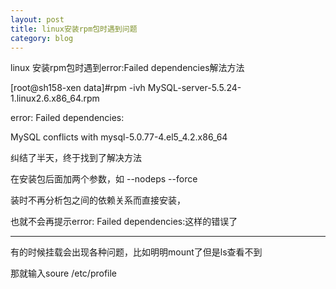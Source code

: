 ```yaml
---
layout: post
title: linux安装rpm包时遇到问题
category: blog
---
```

linux 安装rpm包时遇到error:Failed dependencies解法方法 

[root@sh158-xen data]#rpm -ivh MySQL-server-5.5.24-1.linux2.6.x86_64.rpm

error: Failed dependencies:

MySQL conflicts with mysql-5.0.77-4.el5_4.2.x86_64

纠结了半天，终于找到了解决方法

在安装包后面加两个参数，如 --nodeps --force

装时不再分析包之间的依赖关系而直接安装，

也就不会再提示error: Failed dependencies:这样的错误了

***

有的时候挂载会出现各种问题，比如明明mount了但是ls查看不到

那就输入soure /etc/profile 
